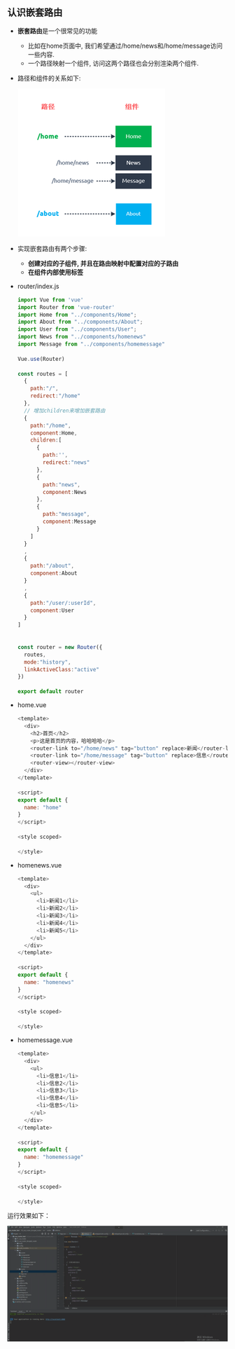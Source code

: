 ## 认识嵌套路由

- **嵌套路由**是一个很常见的功能

  - 比如在home页面中, 我们希望通过/home/news和/home/message访问一些内容.
  - 一个路径映射一个组件, 访问这两个路径也会分别渲染两个组件.

- 路径和组件的关系如下:

  ![image-20210908113706990](images/image-20210908113706990.png)

- 实现嵌套路由有两个步骤:

  - **创建对应的子组件, 并且在路由映射中配置对应的子路由**
  - **在组件内部使用<router-view>标签**

- router/index.js

  ```js
  import Vue from 'vue'
  import Router from 'vue-router'
  import Home from "../components/Home";
  import About from "../components/About";
  import User from "../components/User";
  import News from "../components/homenews"
  import Message from "../components/homemessage"
  
  Vue.use(Router)
  
  const routes = [
    {
      path:"/",
      redirect:"/home"
    },
    // 增加children来增加嵌套路由
    {
      path:"/home",
      component:Home,
      children:[
        {
          path:'',
          redirect:"news"
        },
        {
          path:"news",
          component:News
        },
        {
          path:"message",
          component:Message
        }
      ]
    }
    ,
    {
      path:"/about",
      component:About
    }
    ,
    {
      path:"/user/:userId",
      component:User
    }
  ]
  
  
  const router = new Router({
    routes,
    mode:"history",
    linkActiveClass:"active"
  })
  
  export default router
  ```

- home.vue

  ```js
  <template>
    <div>
      <h2>首页</h2>
      <p>这是首页的内容，哈哈哈哈</p>
      <router-link to="/home/news" tag="button" replace>新闻</router-link>
      <router-link to="/home/message" tag="button" replace>信息</router-link>
      <router-view></router-view>
    </div>
  </template>
  
  <script>
  export default {
    name: "home"
  }
  </script>
  
  <style scoped>
  
  </style>
  ```

- homenews.vue

  ```js
  <template>
    <div>
      <ul>
        <li>新闻1</li>
        <li>新闻2</li>
        <li>新闻3</li>
        <li>新闻4</li>
        <li>新闻5</li>
      </ul>
    </div>
  </template>
  
  <script>
  export default {
    name: "homenews"
  }
  </script>
  
  <style scoped>
  
  </style>
  ```

- homemessage.vue

  ```js
  <template>
    <div>
      <ul>
        <li>信息1</li>
        <li>信息2</li>
        <li>信息3</li>
        <li>信息4</li>
        <li>信息5</li>
      </ul>
    </div>
  </template>
  
  <script>
  export default {
    name: "homemessage"
  }
  </script>
  
  <style scoped>
  
  </style>
  ```

运行效果如下：

![动画13](images/动画13.gif)